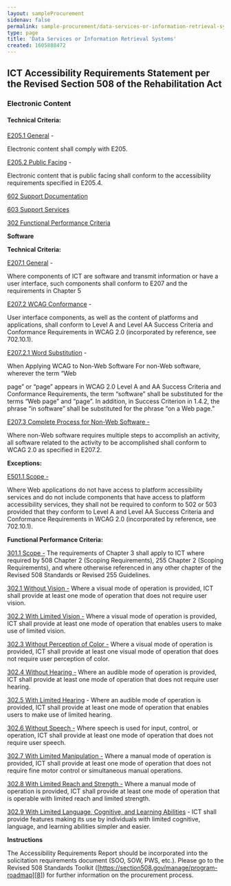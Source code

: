```yaml
---
layout: sampleProcurement 
sidenav: false 
permalink: sample-procurement/data-services-or-information-retrieval-systems/
type: page
title: 'Data Services or Information Retrieval Systems'
created: 1605888472
---
```


## **ICT Accessibility Requirements Statement per the Revised Section 508 of the Rehabilitation Act**

### **Electronic Content**

#### **Technical Criteria:**

[E205.1 General][1] -

Electronic content shall comply with E205.

[E205.2 Public Facing][2] -

Electronic content that is public facing shall conform to the accessibility requirements specified in E205.4.

[602 Support Documentation][3]

[603 Support Services][3]

[302 Functional Performance Criteria][3]

**Software**

**Technical Criteria:**

[E207.1 General][4] -

Where components of ICT are software and transmit information or have a user interface, such components shall conform to E207 and the requirements in Chapter 5

[E207.2 WCAG Conformance][4] -

User interface components, as well as the content of platforms and applications, shall conform to Level A and Level AA Success Criteria and Conformance Requirements in WCAG 2.0 (incorporated by reference, see 702.10.1).

[E207.2.1 Word Substitution][4] -

When Applying WCAG to Non-Web Software For non-Web software, wherever the term “Web

page” or “page” appears in WCAG 2.0 Level A and AA Success Criteria and Conformance Requirements, the term “software” shall be substituted for the terms “Web page” and “page”. In addition, in Success Criterion in 1.4.2, the phrase “in software” shall be substituted for the phrase “on a Web page.”

[E207.3 Complete Process for Non-Web Software -][4]

Where non-Web software requires multiple steps to accomplish an activity, all software related to the activity to be accomplished shall conform to WCAG 2.0 as specified in E207.2.

**Exceptions:**

[E501.1 Scope -][5]

Where Web applications do not have access to platform accessibility services and do not include components that have access to platform accessibility services, they shall not be required to conform to 502 or 503 provided that they conform to Level A and Level AA Success Criteria and Conformance Requirements in WCAG 2.0 (incorporated by reference, see 702.10.1).

**Functional Performance Criteria:**

[301.1 Scope -][6] The requirements of Chapter 3 shall apply to ICT where required by 508 Chapter 2 (Scoping Requirements), 255 Chapter 2 (Scoping Requirements), and where otherwise referenced in any other chapter of the Revised 508 Standards or Revised 255 Guidelines.

[302.1 Without Vision -][7] Where a visual mode of operation is provided, ICT shall provide at least one mode of operation that does not require user vision.

[302.2 With Limited Vision -][7] Where a visual mode of operation is provided, ICT shall provide at least one mode of operation that enables users to make use of limited vision.

[302.3 Without Perception of Color -][7] Where a visual mode of operation is provided, ICT shall provide at least one visual mode of operation that does not require user perception of color.

[302.4 Without Hearing -][7] Where an audible mode of operation is provided, ICT shall provide at least one mode of operation that does not require user hearing.

[302.5 With Limited Hearing][7] - Where an audible mode of operation is provided, ICT shall provide at least one mode of operation that enables users to make use of limited hearing.

[302.6 Without Speech -][7] Where speech is used for input, control, or operation, ICT shall provide at least one mode of operation that does not require user speech.

[302.7 With Limited Manipulation -][7] Where a manual mode of operation is provided, ICT shall provide at least one mode of operation that does not require fine motor control or simultaneous manual operations.

[302.8 With Limited Reach and Strength -][7] Where a manual mode of operation is provided, ICT shall provide at least one mode of operation that is operable with limited reach and limited strength.

[302.9 With Limited Language, Cognitive, and Learning Abilities][7] - ICT shall provide features making its use by individuals with limited cognitive, language, and learning abilities simpler and easier.

**Instructions**

The Accessibility Requirements Report should be incorporated into the solicitation requirements document (SOO, SOW, PWS, etc.). Please go to the Revised 508 Standards Toolkit ([https://section508.gov/manage/program-roadmap][8]) for further information on the procurement process.

 [1]: {{site.baseurl}}/ict-accessibility#e205_1_general
 [2]: {{site.baseurl}}/ict-accessibility#e205_2_public_facing
 [3]: {{site.baseurl}}/ict-accessibility#602__603__302
 [4]: {{site.baseurl}}/ict-accessibility#e207_1__e207_2__e207_2_1__e207_3
 [5]: {{site.baseurl}}/ict-accessibility#e501_1_scope_exception
 [6]: {{site.baseurl}}/ict-accessibility#e301_1
 [7]: {{site.baseurl}}/ict-accessibility#e302_1
 [8]: {{site.baseurl}}/manage/program-roadmap